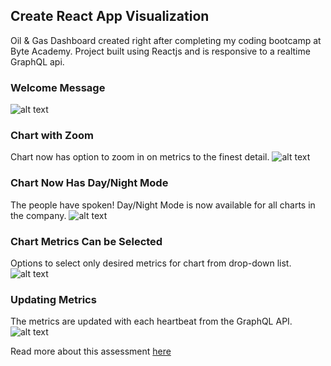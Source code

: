 ## Create React App Visualization
Oil & Gas Dashboard created right after completing my coding bootcamp at Byte Academy. Project built using Reactjs and is responsive to a realtime GraphQL api.

### Welcome Message 
![alt text](https://media.giphy.com/media/MZiH097XqXnsNByWnD/giphy.gif)

### Chart with Zoom
Chart now has option to zoom in on metrics to the finest detail.
![alt text](https://media.giphy.com/media/kDqNUnmQLJTB0OItx0/giphy.gif)

### Chart Now Has Day/Night Mode
The people have spoken! Day/Night Mode is now available for all charts in the company.
![alt text](https://media.giphy.com/media/Rk2G5Plct8sijRAf1e/giphy.gif)

### Chart Metrics Can be Selected
Options to select only desired metrics for chart from drop-down list. 
![alt text](https://media.giphy.com/media/Vh3nFAzWW0gUjaXmin/giphy.gif)

### Updating Metrics
The metrics are updated with each heartbeat from the GraphQL API. 
![alt text](https://media.giphy.com/media/hWXTIL1bdJi902j21v/giphy.gif)

Read more about this assessment [here](https://react.eogresources.com)
